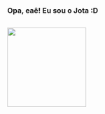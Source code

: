 ### Opa, eaê! Eu sou o Jota :D

##

<div align="left">
  <a href="https://github.com/JotahV">
  <img height="180em" src="https://github-readme-stats.vercel.app/api?username=JotahV&show_icons=true&theme=dark&include_all_commits=true&count_private=true"/>
  <!--<img height="180em" src="https://github-readme-stats.vercel.app/api/top-langs/?username=JotahV&layout=compact&langs_count=7&theme=dark"/>-->
</div>
 
 ##


<!--
- 🔭 I’m currently working on ...
- 🌱 I’m currently learning ...
- 👯 I’m looking to collaborate on ...
- 🤔 I’m looking for help with ...
- 💬 Ask me about ...
- 📫 How to reach me: ...
- 😄 Pronouns: ...
- ⚡ Fun fact: ...
-->
